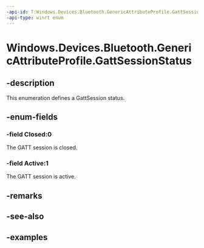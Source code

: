 ```yaml
---
-api-id: T:Windows.Devices.Bluetooth.GenericAttributeProfile.GattSessionStatus
-api-type: winrt enum
---
```


<!-- Enumeration syntax.
public enum GattSessionStatus : int 
-->

# Windows.Devices.Bluetooth.GenericAttributeProfile.GattSessionStatus

## -description
This enumeration defines a GattSession status.

## -enum-fields
### -field Closed:0
The GATT session is closed.

### -field Active:1
The GATT session is active.

## -remarks

## -see-also

## -examples

